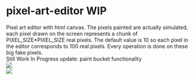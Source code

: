 # pixel-art-editor WIP
Pixel art editor with html canvas. The pixels painted are actually simulated, each pixel drawn on the screen represents a chunk of PIXEL_SIZE*PIXEL_SIZE real pixels.
The default value is 10 so each pixel in the editor corresponds to 100 real pixels. Every operation is done on these big fake pixels.<br/>
Still Work In Progress
update: paint bucket functionality
<br/>
<img src = "https://i.ibb.co/R6BvnPK/paint-bucket-feature.png">
<br/>
<img src ="https://i.ibb.co/nwSdqZq/hehe.png">
<br/>
